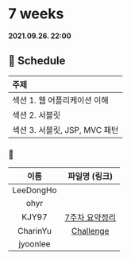 # 7 weeks 
**2021.09.26. 22:00**

## :calendar: Schedule
|주제|
|:--|
|섹션 1. 웹 어플리케이션 이해|
|섹션 2. 서블릿|
|섹션 3. 서블릿, JSP, MVC 패턴|

### :speech_balloon:
|이름|파일명 (링크)|
|:--:|:--:|
|LeeDongHo||
|ohyr||
|KJY97|[7주차 요약정리](스터디_7주차(2021.09.26).pdf)|
|CharinYu|[Challenge](chaerin_210926_spring_week_7.pdf)|
|jyoonlee||


